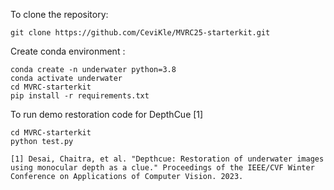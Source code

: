To clone the repository:  
```
git clone https://github.com/CeviKle/MVRC25-starterkit.git 
```
Create conda environment :  

```
conda create -n underwater python=3.8
conda activate underwater
cd MVRC-starterkit 
pip install -r requirements.txt
```

To run demo restoration code for DepthCue [1]
```
cd MVRC-starterkit 
python test.py
```



```[1] Desai, Chaitra, et al. "Depthcue: Restoration of underwater images using monocular depth as a clue." Proceedings of the IEEE/CVF Winter Conference on Applications of Computer Vision. 2023.```